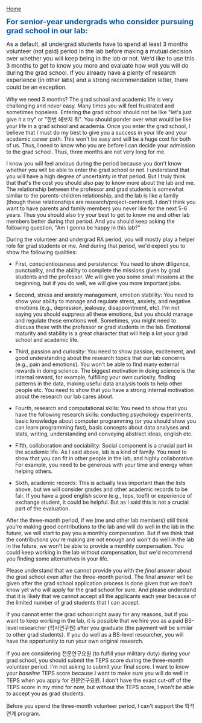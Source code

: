 [Home](/jobs/)

<b><span style="font-size: 20px !important; color: #0055A9;">For senior-year undergrads who consider pursuing grad school in our lab:</span></b>

<span style="font-size: 15px !important;">As a default, all undergrad students have to spend at least 3 months volunteer (not paid) period in the lab before making a mutual decision over whether you will keep being in the lab or not. We'd like to use this 3 months to get to know you more and evaluate how well you will do during the grad school. If you already have a plenty of research experience (in other labs) and a strong recommendation letter, there could be an exception.

Why we need 3 months? The grad school and academic life is very challenging and never easy. Many times you will feel frustrated and sometimes hopeless. Entering the grad school should not be like "let's just give it a try" or "한번 해보지 뭐". You should ponder over what would be like your life in a grad school and academia. Once you enter the grad school, I believe that I must do my best to give you a success in your life and your academic career path. This won't be easy and will be a huge cost for both of us. Thus, I need to know who you are before I can decide your admission to the grad school. Thus, three months are not very long for me. 

I know you will feel anxious during the period because you don't know whether you will be able to enter the grad school or not. I understand that you will have a high degree of uncertainty in that period. But I truly think that that's the cost you should also pay to know more about the lab and me. The relationship between the professor and grad students is somewhat similar to the parents-children relationship, and the lab is like a family (though these relationships are research/project-centered). I don't think you want to have parents and family members you never like for the next 5-6 years. Thus you should also try your best to get to know me and other lab members better during that period. And you should keep asking the following question, "Am I gonna be happy in this lab?"

During the volunteer and undergrad RA period, you will mostly play a helper role for grad students or me. And during that period, we'd expect you to show the following qualities:

- First, conscientiousness and persistence: You need to show diligence, punctuality, and the ability to complete the missions given by grad students and the professor. We will give you some small missions at the beginning, but if you do well, we will give you more important jobs. 

- Second, stress and anxiety management, emotion stability: You need to show your ability to manage and regulate stress, anxiety, and negative emotions (e.g., depression, jealousy, disappointment, etc). I'm not saying you should suppress all these emotions, but you should manage and regulate these emotions well. Sometimes, you might need to discuss these with the professor or grad students in the lab. Emotional maturity and stability is a great character that will help a lot your grad school and academic life. 

- Third, passion and curiosity: You need to show passion, excitement, and good understanding about the research topics that our lab concerns (e.g., pain and emotions). You won't be able to find many external rewards in doing science. The biggest motivation in doing science is the internal reward, for example, fulfilling your own curiosity, finding patterns in the data, making useful data analysis tools to help other people etc. You need to show that you have a strong internal motivation about the research our lab cares about.

- Fourth, research and computational skills: You need to show that you have the following research skills: conducting psychology experiments, basic knowledge about computer programming (or you should show you can learn programming fast), basic concepts about data analyses and stats, writing, understanding and conveying abstract ideas, english etc. 

- Fifth, collaboration and sociability: Social component is a crucial part in the academic life. As I said above, lab is a kind of family. You need to show that you can fit in other people in the lab, and highly collaborative. For example, you need to be generous with your time and energy when helping others.

- Sixth, academic records: This is actually less important than the lists above, but we will consider grades and other academic records to be fair. If you have a good english score (e.g., teps, toefl) or experience of exchange student, it could be helpful. But as I said this is not a crucial part of the evaluation.

After the three-month period, if we (me and other lab members) still think you're making good contributions to the lab and will do well in the lab in the future, we will start to pay you a monthly compensation. But if we think that the contributions you're making are not enough and won't do well in the lab in the future, we won't be able to provide a monthly compensation. You could keep working in the lab without compensation, but we'd recommend you finding some alternatives in your life. 

Please understand that we cannot provide you with the *final* answer about the grad school even after the three-month period. The final answer will be given after the grad school application process is done given that we don't know yet who will apply for the grad school for sure. And please understand that it is likely that we cannot accept all the applicants each year because of the limited number of grad students that I can accept.

If you cannot enter the grad school right away for any reasons, but if you want to keep working in the lab, it is possible that we hire you as a paid BS-level researcher (학사연구원) after you graduate (the payment will be similar to other grad students). If you do well as a BS-level researcher, you will have the opportunity to run your own original research.

If you are considering 전문연구요원 (to fulfill your military duty) during your grad school, you should submit the TEPS score during the three-month volunteer period. I'm not asking to submit your final score. I want to know your *baseline* TEPS score because I want to make sure you will do well in TEPS when you apply for 전문연구요원. I don't have the exact cut-off of the TEPS score in my mind for now, but without the TEPS score, I won't be able to accept you as grad students. 

Before you spend the three-month volunteer period, I can't support the 학석연계 program.</span>
